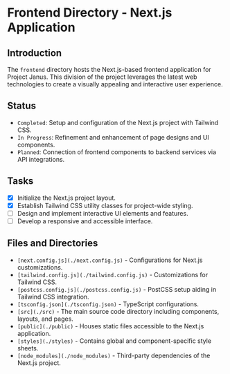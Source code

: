 # Frontend Directory - Next.js Application

## Introduction
The `frontend` directory hosts the Next.js-based frontend application for Project Janus. This division of the project leverages the latest web technologies to create a visually appealing and interactive user experience.

## Status
- `Completed`: Setup and configuration of the Next.js project with Tailwind CSS.
- `In Progress`: Refinement and enhancement of page designs and UI components.
- `Planned`: Connection of frontend components to backend services via API integrations.

## Tasks
- [x] Initialize the Next.js project layout.
- [x] Establish Tailwind CSS utility classes for project-wide styling.
- [ ] Design and implement interactive UI elements and features.
- [ ] Develop a responsive and accessible interface.

## Files and Directories
- `[next.config.js](./next.config.js)` - Configurations for Next.js customizations.
- `[tailwind.config.js](./tailwind.config.js)` - Customizations for Tailwind CSS.
- `[postcss.config.js](./postcss.config.js)` - PostCSS setup aiding in Tailwind CSS integration.
- `[tsconfig.json](./tsconfig.json)` - TypeScript configurations.
- `[src](./src)` - The main source code directory including components, layouts, and pages.
- `[public](./public)` - Houses static files accessible to the Next.js application.
- `[styles](./styles)` - Contains global and component-specific style sheets.
- `[node_modules](./node_modules)` - Third-party dependencies of the Next.js project.